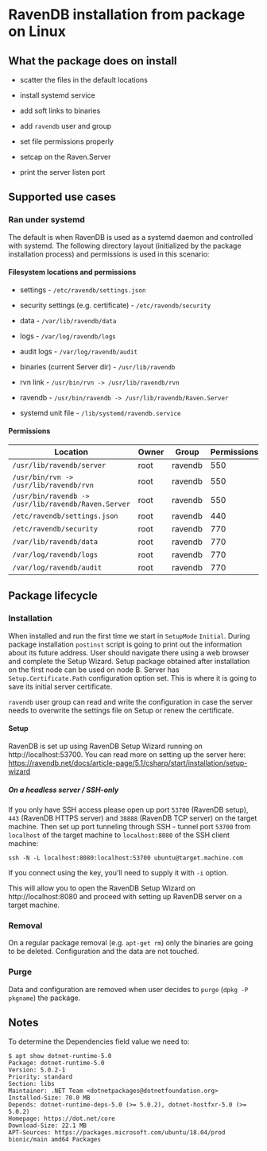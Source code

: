 # RavenDB installation from package on Linux

## What the package does on install

- scatter the files in the default locations

- install systemd service

- add soft links to binaries

- add `ravendb` user and group

- set file permissions properly

- setcap on the Raven.Server

- print the server listen port

## Supported use cases

### Ran under systemd
The default is when RavenDB is used as a systemd daemon and controlled with systemd.
The following directory layout (initialized by the package installation process) and permissions is used in this scenario:

#### Filesystem locations and permissions

- settings - `/etc/ravendb/settings.json`

- security settings (e.g. certificate)  - `/etc/ravendb/security`

- data - `/var/lib/ravendb/data`

- logs  - `/var/log/ravendb/logs`

- audit logs  - `/var/log/ravendb/audit`

- binaries (current Server dir) - `/usr/lib/ravendb`

- rvn link - `/usr/bin/rvn -> /usr/lib/ravendb/rvn`

- ravendb - `/usr/bin/ravendb -> /usr/lib/ravendb/Raven.Server` 

- systemd unit file - `/lib/systemd/ravendb.service`

#### Permissions

| Location | Owner | Group | Permissions |
| - | - | - | - |
| `/usr/lib/ravendb/server` | root | ravendb | 550 |
| `/usr/bin/rvn -> /usr/lib/ravendb/rvn` | root | ravendb | 550 |
| `/usr/bin/ravendb -> /usr/lib/ravendb/Raven.Server` | root | ravendb | 550 |
| `/etc/ravendb/settings.json` | root | ravendb | 440 |
| `/etc/ravendb/security` | root | ravendb | 770 |
| `/var/lib/ravendb/data` | root | ravendb | 770 |
| `/var/log/ravendb/logs` | root | ravendb | 770 |
| `/var/log/ravendb/audit` | root | ravendb | 770 |

## Package lifecycle

### Installation

When installed and run the first time we start in `SetupMode` `Initial`. During package installation `postinst` script is going to print out the information about its future address. User should navigate there using a web browser and complete the Setup Wizard. Setup package obtained after installation on the first node can be used on node B. Server has `Setup.Certificate.Path` configuration option set. This is where it is going to save its initial server certificate.

`ravendb` user group can read and write the configuration in case the server needs to overwrite the settings file on Setup or renew the certificate.

#### Setup 

RavenDB is set up using RavenDB Setup Wizard running on http://localhost:53700. 
You can read more on setting up the server here: https://ravendb.net/docs/article-page/5.1/csharp/start/installation/setup-wizard

##### On a headless server / SSH-only

If you only have SSH access please open up port `53700` (RavenDB setup), `443` (RavenDB HTTPS server) and `38888` (RavenDB TCP server) on the target machine. 
Then set up port tunneling through SSH - tunnel port `53700` from `localhost` of the target machine to `localhost:8080` of the SSH client machine:
```
ssh -N -L localhost:8080:localhost:53700 ubuntu@target.machine.com
```

If you connect using the key, you'll need to supply it with `-i` option.

This will allow you to open the RavenDB Setup Wizard on http://localhost:8080 and proceed with setting up RavenDB server on a target machine.

### Removal

On a regular package removal (e.g. `apt-get rm`) only the binaries are going to be deleted. Configuration and the data are not touched.

### Purge

Data and configuration are removed when user decides to `purge` (`dpkg -P pkgname`) the package.

## Notes

To determine the Dependencies field value we need to:
```
$ apt show dotnet-runtime-5.0
Package: dotnet-runtime-5.0
Version: 5.0.2-1
Priority: standard
Section: libs
Maintainer: .NET Team <dotnetpackages@dotnetfoundation.org>
Installed-Size: 70.0 MB
Depends: dotnet-runtime-deps-5.0 (>= 5.0.2), dotnet-hostfxr-5.0 (>= 5.0.2)
Homepage: https://dot.net/core
Download-Size: 22.1 MB
APT-Sources: https://packages.microsoft.com/ubuntu/18.04/prod bionic/main amd64 Packages
```